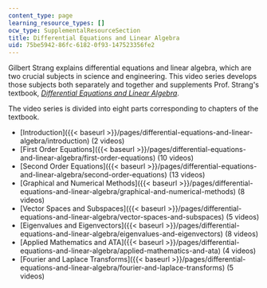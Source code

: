 ```yaml
---
content_type: page
learning_resource_types: []
ocw_type: SupplementalResourceSection
title: Differential Equations and Linear Algebra
uid: 75be5942-86fc-6182-0f93-147523356fe2
---
```

Gilbert Strang explains differential equations and linear algebra, which are two crucial subjects in science and engineering. This video series develops those subjects both separately and together and supplements Prof. Strang's textbook, [_Differential Equations and Linear Algebra_](http://www-math.mit.edu/~gs/dela/).

The video series is divided into eight parts corresponding to chapters of the textbook.

- [Introduction]({{< baseurl >}}/pages/differential-equations-and-linear-algebra/introduction) (2 videos)
- [First Order Equations]({{< baseurl >}}/pages/differential-equations-and-linear-algebra/first-order-equations) (10 videos)
- [Second Order Equations]({{< baseurl >}}/pages/differential-equations-and-linear-algebra/second-order-equations) (13 videos)
- [Graphical and Numerical Methods]({{< baseurl >}}/pages/differential-equations-and-linear-algebra/graphical-and-numerical-methods) (8 videos)
- [Vector Spaces and Subspaces]({{< baseurl >}}/pages/differential-equations-and-linear-algebra/vector-spaces-and-subspaces) (5 videos)
- [Eigenvalues and Eigenvectors]({{< baseurl >}}/pages/differential-equations-and-linear-algebra/eigenvalues-and-eigenvectors) (8 videos)
- [Applied Mathematics and ATA]({{< baseurl >}}/pages/differential-equations-and-linear-algebra/applied-mathematics-and-ata) (4 videos)
- [Fourier and Laplace Transforms]({{< baseurl >}}/pages/differential-equations-and-linear-algebra/fourier-and-laplace-transforms) (5 videos)